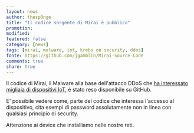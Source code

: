 ```yaml
---
layout: news
author: thesp0nge
title: "Il codice sorgente di Mirai è pubblico"
promotion: 
modified: 
featured: false
category: [news]
tags: [mirai, malware, iot, krebs on security, ddos]
fonte: https://github.com/jgamblin/Mirai-Source-Code
comments: true
share: true
---
```


Il codice di Mirai, il Malware alla base dell'attacco DDoS che [ha interessato
migliaia di dispositivi
IoT](https://nakedsecurity.sophos.com/2016/10/05/mirai-internet-of-things-malware-from-krebs-ddos-attack-goes-open-source/),
è stato reso disponibile su GitHub.

E' possibile vedere come, parte del codice che interessa l'accesso al
dispositivo, cita esempi di password assolutamente non in linea con qualsiasi
principio di security.

Attenzione ai device che installiamo nelle nostre reti.
